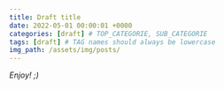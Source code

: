 ```yaml
---
title: Draft title
date: 2022-05-01 00:00:01 +0000
categories: [draft] # TOP_CATEGORIE, SUB_CATEGORIE
tags: [draft] # TAG names should always be lowercase
img_path: /assets/img/posts/
---
```


*Enjoy! ;)*
